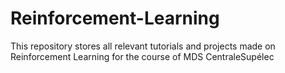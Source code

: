 # Reinforcement-Learning
This repository stores all relevant tutorials and projects made on Reinforcement Learning for the course of MDS CentraleSupélec
